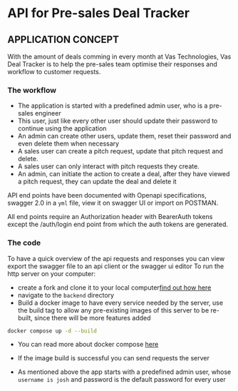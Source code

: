 # API for Pre-sales Deal Tracker

## APPLICATION CONCEPT

With the amount of deals comming in every month at Vas Technologies, Vas Deal Tracker is to help the pre-sales team optimise their responses and workflow to customer requests.

### The workflow

- The application is started with a predefined admin user, who is a pre-sales engineer
- This user, just like every other user should update their password to continue using the application
- An admin can create other users, update them, reset their password and even delete them when necessary
- A sales user can create a pitch request, update that pitch request and delete.
- A sales user can only interact with pitch requests they create.
- An admin, can initiate the action to create a deal, after they have viewed a pitch request, they can update the deal and delete it

API end points have been documented with Openapi specifications, swagger 2.0 in a `yml` file, view it on swagger UI or import on POSTMAN.

All end points require an Authorization header with BearerAuth tokens except the /auth/login end point from which the auth tokens are generated.

### The code

To have a quick overview of the api requests and responses you can view export the swagger file to an api client or the swagger ui editor
To run the http server on your computer:

- create a fork and clone it to your local computer[find out how here](https://docs.github.com/en/pull-requests/collaborating-with-pull-requests/working-with-forks/fork-a-repo)
- navigate to the `backend` directory
- Build a docker image to have every service needed by the server, use the build tag to allow any pre-existing images of this server to be re-built, since there will be more features added

```bash
docker compose up -d --build
```

- You can read more about docker compose [here](https://docs.docker.com/get-started/docker-concepts/the-basics/what-is-docker-compose/)
- If the image build is successful you can send requests the server

- As mentioned above the app starts with a predefined admin user, whose `username is josh` and password is the default password for every user
